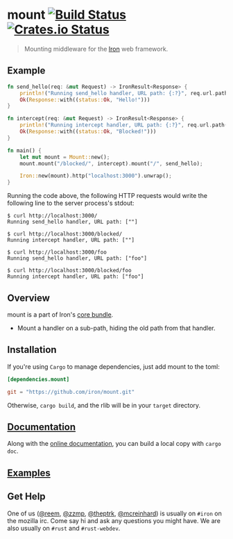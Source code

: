 mount [![Build Status](https://secure.travis-ci.org/iron/mount.png?branch=master)](https://travis-ci.org/iron/mount) [![Crates.io Status](https://meritbadge.herokuapp.com/mount)](https://crates.io/crates/mount)
====

> Mounting middleware for the [Iron](https://github.com/iron/iron) web framework.

## Example

```rust
fn send_hello(req: &mut Request) -> IronResult<Response> {
    println!("Running send_hello handler, URL path: {:?}", req.url.path());
    Ok(Response::with((status::Ok, "Hello!")))
}

fn intercept(req: &mut Request) -> IronResult<Response> {
    println!("Running intercept handler, URL path: {:?}", req.url.path());
    Ok(Response::with((status::Ok, "Blocked!")))
}

fn main() {
    let mut mount = Mount::new();
    mount.mount("/blocked/", intercept).mount("/", send_hello);

    Iron::new(mount).http("localhost:3000").unwrap();
}

```

Running the code above, the following HTTP requests would write the following line to the server process's stdout:

```
$ curl http://localhost:3000/
Running send_hello handler, URL path: [""]

$ curl http://localhost:3000/blocked/
Running intercept handler, URL path: [""]

$ curl http://localhost:3000/foo
Running send_hello handler, URL path: ["foo"]

$ curl http://localhost:3000/blocked/foo
Running intercept handler, URL path: ["foo"]
```

## Overview

mount is a part of Iron's [core bundle](https://github.com/iron/common).

- Mount a handler on a sub-path, hiding the old path from that handler.

## Installation

If you're using `Cargo` to manage dependencies, just add mount to the toml:

```toml
[dependencies.mount]

git = "https://github.com/iron/mount.git"
```

Otherwise, `cargo build`, and the rlib will be in your `target` directory.

## [Documentation](http://ironframework.io/doc/mount/)

Along with the [online documentation](http://ironframework.io/doc/mount),
you can build a local copy with `cargo doc`.

## [Examples](/examples)

## Get Help

One of us ([@reem](https://github.com/reem/), [@zzmp](https://github.com/zzmp/),
[@theptrk](https://github.com/theptrk/), [@mcreinhard](https://github.com/mcreinhard))
is usually on `#iron` on the mozilla irc. Come say hi and ask any questions you might have.
We are also usually on `#rust` and `#rust-webdev`.
